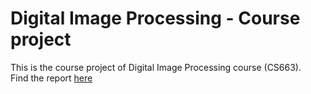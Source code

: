 # Digital Image Processing - Course project
This is the course project of Digital Image Processing course (CS663).  
Find the report [here](./DIP_project_report.pdf)
